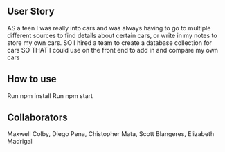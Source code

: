 ## User Story

AS a teen I was really into cars and was always having to go to multiple different sources to find details about certain cars, or write in my notes to store my own cars.
SO I hired a team to create a database collection for cars 
SO THAT I could use on the front end to add in and compare my own cars

## How to use

Run npm install
Run npm start

## Collaborators

Maxwell Colby, Diego Pena, Chistopher Mata, Scott Blangeres, Elizabeth Madrigal